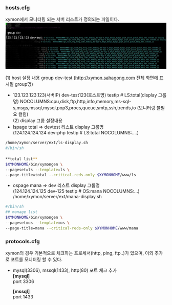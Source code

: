 
### hosts.cfg  
xymon에서 모니터링 되는 서버 리스트가 정의되는 파일이다.
![텍스트](https://github.com/sahagong/xymon/blob/master/img/hosts.cfg.jpg)  

 (1) host 설정 내용
group dev-test (http://xymon.sahagong.com 전체 화면에 표시될 group명)
  - 123.123.123.123(서버IP)   dev-test123(호스트명)  testip # LS:total(display 그룹명)  NOCOLUMNS:cpu,disk,ftp,http,info,memory,ms-sql-s,msgs,mssql,mysql,pop3,procs,queue,smtp,ssh,trends,io (모니터링 불필요 컬럼)  
 (2) display 그룹 설정내용  
  - lspage    total  => devtest 리스트 display 그룹명  
    (124.124.124.124 dev-php  testip # LS:total  NOCOLUMNS:….)  
```sh
/home/xymon/server/ext/ls-display.sh
#/bin/sh

**total list**
$XYMONHOME/bin/xymongen \
--pageset=ls --template=ls \
--page-title=total --critical-reds-only $XYMONHOME/www/ls
```
 - ospage    mana => dev 리스트 display 그룹명  
   (124.124.124.125 dev-125  testip # OS:mana  NOCOLUMNS:…)  
/home/xymon/server/ext/mana-display.sh  
```sh
#/bin/sh
## manage list
$XYMONHOME/bin/xymongen \
--pageset=os --template=os \
--page-title=mana --critical-reds-only $XYMONHOME/www/mana
```


### protocols.cfg
xymon의 경우 기본적으로 체크하는 프로세서(http, ping, ftp..)가 있으며, 이외 추가로 포트를 모니터링 할 수 있다.

- mysql(3306), mssql(1433), http(80) 포트 체크 추가  
  **[mysql]**  
 	  port 3306  
    
  **[mssql]**  
    port 1433  

